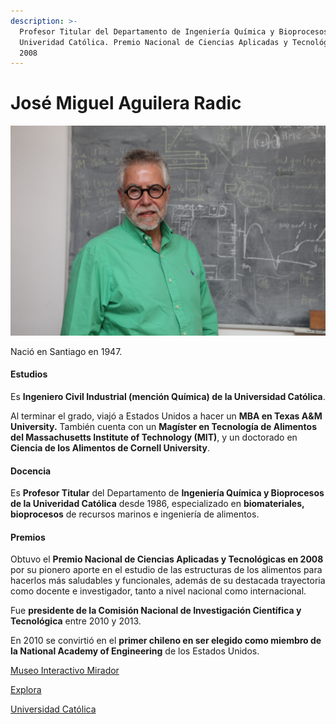 ```yaml
---
description: >-
  Profesor Titular del Departamento de Ingeniería Química y Bioprocesos de la
  Univeridad Católica. Premio Nacional de Ciencias Aplicadas y Tecnológicas en
  2008
---
```


# José Miguel Aguilera Radic

![Jos&#xE9; Miguel Aguilera Radic. Foto: Banco de Im&#xE1;genes UC.](../../.gitbook/assets/josmiguelaguilera.JPG)

Nació en Santiago en 1947.

#### Estudios

Es **Ingeniero Civil Industrial \(mención Química\) de la Universidad Católica**.

Al terminar el grado, viajó a Estados Unidos a hacer un **MBA en Texas A&M University.** También cuenta con un **Magíster en Tecnología de Alimentos del Massachusetts Institute of Technology \(MIT\)**, y un doctorado en **Ciencia de los Alimentos de Cornell University**.

#### Docencia

Es **Profesor Titular** del Departamento de **Ingeniería Química y Bioprocesos de la Univeridad Católica** desde 1986, especializado en **biomateriales, bioprocesos** de recursos marinos e ingeniería de alimentos.

#### Premios

Obtuvo el **Premio Nacional de Ciencias Aplicadas y Tecnológicas en 2008** por su pionero aporte en el estudio de las estructuras de los alimentos para hacerlos más saludables y funcionales, además de su destacada trayectoria como docente e investigador, tanto a nivel nacional como internacional.

Fue **presidente de la Comisión Nacional de Investigación Científica y Tecnológica** entre 2010 y 2013.

En 2010 se convirtió en el **primer chileno en ser elegido como miembro de la National Academy of Engineering** de los Estados Unidos.

[Museo Interactivo Mirador](https://www.mim.cl/index.php/pnc-35)

[Explora](https://www.explora.cl/blog/2014/07/31/jose-miguel-aguilera-radic/)

[Universidad Católica](https://www.uc.cl/es/la-universidad/premios-nacionales/7433-jose-miguel-aguilera-radic-1947-)

